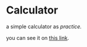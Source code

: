 # Calculator
a simple calculator as *practice.*

you can see it on  [this link](https://ahmadmrf.github.io/Calculator/).
